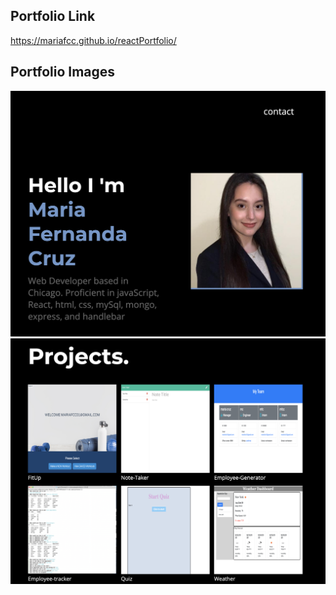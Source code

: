 ## Portfolio Link 

https://mariafcc.github.io/reactPortfolio/

## Portfolio Images
![profolio preview](./src/img/aboutme.png)
![profolio preview](./src/img/portfolio.png)
